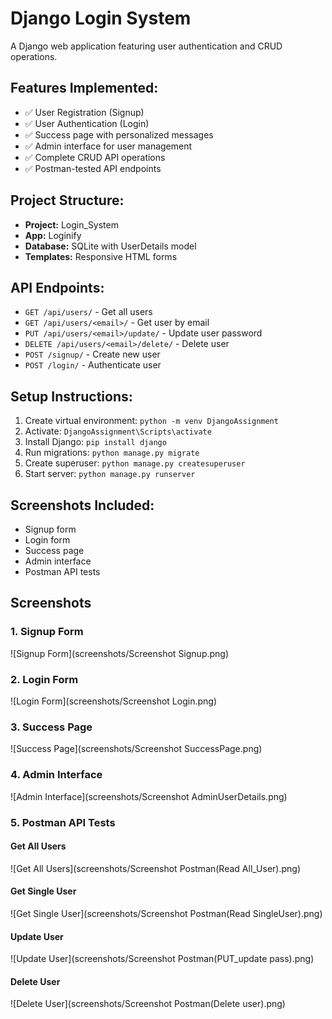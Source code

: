 # Django Login System

A Django web application featuring user authentication and CRUD operations.

## Features Implemented:
- ✅ User Registration (Signup)
- ✅ User Authentication (Login) 
- ✅ Success page with personalized messages
- ✅ Admin interface for user management
- ✅ Complete CRUD API operations
- ✅ Postman-tested API endpoints

## Project Structure:
- **Project:** Login_System
- **App:** Loginify
- **Database:** SQLite with UserDetails model
- **Templates:** Responsive HTML forms

## API Endpoints:
- `GET /api/users/` - Get all users
- `GET /api/users/<email>/` - Get user by email
- `PUT /api/users/<email>/update/` - Update user password
- `DELETE /api/users/<email>/delete/` - Delete user
- `POST /signup/` - Create new user
- `POST /login/` - Authenticate user

## Setup Instructions:
1. Create virtual environment: `python -m venv DjangoAssignment`
2. Activate: `DjangoAssignment\Scripts\activate`
3. Install Django: `pip install django`
4. Run migrations: `python manage.py migrate`
5. Create superuser: `python manage.py createsuperuser`
6. Start server: `python manage.py runserver`

## Screenshots Included:
- Signup form
- Login form
- Success page
- Admin interface
- Postman API tests

## Screenshots

### 1. Signup Form
![Signup Form](screenshots/Screenshot Signup.png)

### 2. Login Form  
![Login Form](screenshots/Screenshot Login.png)

### 3. Success Page
![Success Page](screenshots/Screenshot SuccessPage.png)

### 4. Admin Interface
![Admin Interface](screenshots/Screenshot AdminUserDetails.png)

### 5. Postman API Tests

#### Get All Users
![Get All Users](screenshots/Screenshot Postman(Read All_User).png)

#### Get Single User
![Get Single User](screenshots/Screenshot Postman(Read SingleUser).png)

#### Update User
![Update User](screenshots/Screenshot Postman(PUT_update pass).png)

#### Delete User
![Delete User](screenshots/Screenshot Postman(Delete user).png)